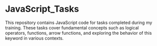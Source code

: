 # JavaScript_Tasks

This repository contains JavaScript code for tasks completed during my training. These tasks cover fundamental concepts such as logical operators, functions, arrow functions, and exploring the behavior of this keyword in various contexts.
